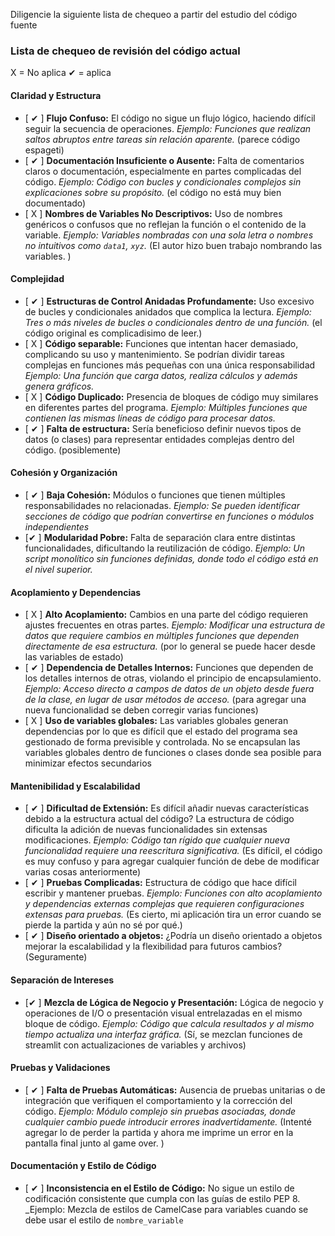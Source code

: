 Diligencie la siguiente lista de chequeo a partir del estudio del código fuente
### Lista de chequeo de revisión del código actual
X = No aplica
✔ = aplica


#### Claridad y Estructura
- [ ✔ ] **Flujo Confuso:** El código no sigue un flujo lógico, haciendo difícil seguir la secuencia de operaciones. _Ejemplo: Funciones que realizan saltos abruptos entre tareas sin relación aparente._ (parece código espageti)
- [ ✔ ] **Documentación Insuficiente o Ausente:** Falta de comentarios claros o documentación, especialmente en partes complicadas del código. _Ejemplo: Código con bucles y condicionales complejos sin explicaciones sobre su propósito._ (el código no está muy bien documentado)
- [ X ] **Nombres de Variables No Descriptivos:** Uso de nombres genéricos o confusos que no reflejan la función o el contenido de la variable. _Ejemplo: Variables nombradas con una sola letra o nombres no intuitivos como `data1`, `xyz`._ (El autor hizo buen trabajo nombrando las variables. )

#### Complejidad
- [ ✔ ] **Estructuras de Control Anidadas Profundamente:** Uso excesivo de bucles y condicionales anidados que complica la lectura. _Ejemplo: Tres o más niveles de bucles o condicionales dentro de una función._ (el código original es complicadisimo de leer.)
- [ X ] **Código separable:** Funciones que intentan hacer demasiado, complicando su uso y mantenimiento. Se podrían dividir tareas complejas en funciones más pequeñas con una única responsabilidad _Ejemplo: Una función que carga datos, realiza cálculos y además genera gráficos._
- [ X ] **Código Duplicado:** Presencia de bloques de código muy similares en diferentes partes del programa. _Ejemplo: Múltiples funciones que contienen las mismas líneas de código para procesar datos._
- [ ✔ ] **Falta de estructura:** Sería beneficioso definir nuevos tipos de datos (o clases) para representar entidades complejas dentro del código. (posiblemente)

#### Cohesión y Organización
- [ ✔ ] **Baja Cohesión:** Módulos o funciones que tienen múltiples responsabilidades no relacionadas. _Ejemplo: Se pueden identificar secciones de código que podrían convertirse en funciones o módulos independientes_
- [✔ ] **Modularidad Pobre:** Falta de separación clara entre distintas funcionalidades, dificultando la reutilización de código. _Ejemplo: Un script monolítico sin funciones definidas, donde todo el código está en el nivel superior._

#### Acoplamiento y Dependencias
- [ X ] **Alto Acoplamiento:** Cambios en una parte del código requieren ajustes frecuentes en otras partes. _Ejemplo: Modificar una estructura de datos que requiere cambios en múltiples funciones que dependen directamente de esa estructura._ (por lo general se puede hacer desde las variables de estado)
- [ ✔ ] **Dependencia de Detalles Internos:** Funciones que dependen de los detalles internos de otras, violando el principio de encapsulamiento. _Ejemplo: Acceso directo a campos de datos de un objeto desde fuera de la clase, en lugar de usar métodos de acceso._ (para agregar una nueva funcionalidad se deben corregir varias funciones)
- [ X  ] **Uso de variables globales:** Las variables globales generan dependencias por lo que es difícil que el estado del programa sea gestionado de forma previsible y controlada. No se encapsulan las variables globales dentro de funciones o clases donde sea posible para minimizar efectos secundarios

#### Mantenibilidad y Escalabilidad
- [ ✔ ] **Dificultad de Extensión:** Es difícil añadir nuevas características debido a la estructura actual del código? La estructura de código dificulta la adición de nuevas funcionalidades sin extensas modificaciones. _Ejemplo: Código tan rígido que cualquier nueva funcionalidad requiere una reescritura significativa._ (Es difícil, el código es muy confuso y para agregar cualquier función de debe de modificar varias cosas anteriormente)
- [ ✔ ] **Pruebas Complicadas:** Estructura de código que hace difícil escribir y mantener pruebas. _Ejemplo: Funciones con alto acoplamiento y dependencias externas complejas que requieren configuraciones extensas para pruebas._ (Es cierto, mi aplicación tira un error cuando se pierde la partida y aún no sé por qué.)
- [ ✔ ] **Diseño orientado a objetos:** ¿Podría un diseño orientado a objetos mejorar la escalabilidad y la flexibilidad para futuros cambios? (Seguramente)

#### Separación de Intereses
- [✔  ] **Mezcla de Lógica de Negocio y Presentación:** Lógica de negocio y operaciones de I/O o presentación visual entrelazadas en el mismo bloque de código. _Ejemplo: Código que calcula resultados y al mismo tiempo actualiza una interfaz gráfica._ (Sí, se mezclan funciones de streamlit con actualizaciones de variables y archivos)

#### Pruebas y Validaciones
- [ ✔ ] **Falta de Pruebas Automáticas:** Ausencia de pruebas unitarias o de integración que verifiquen el comportamiento y la corrección del código. _Ejemplo: Módulo complejo sin pruebas asociadas, donde cualquier cambio puede introducir errores inadvertidamente._ (Intenté agregar lo de perder la partida y ahora me imprime un error en la pantalla final junto al game over. )

#### Documentación y Estilo de Código
- [ ✔ ] **Inconsistencia en el Estilo de Código:** No sigue un estilo de codificación consistente que cumpla con las guías de estilo PEP 8. _Ejemplo: Mezcla de estilos de CamelCase para variables cuando se debe usar el estilo de `nombre_variable`